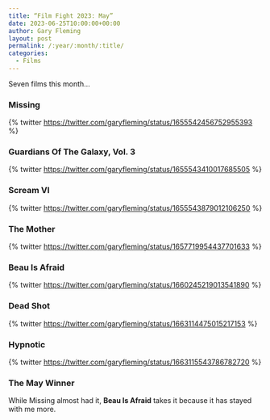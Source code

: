 ```yaml
---
title: “Film Fight 2023: May”
date: 2023-06-25T10:00:00+00:00
author: Gary Fleming
layout: post
permalink: /:year/:month/:title/
categories:
  - Films
---
```


Seven films this month…

### Missing

{% twitter https://twitter.com/garyfleming/status/1655542456752955393 %}

### Guardians Of The Galaxy, Vol. 3

{% twitter https://twitter.com/garyfleming/status/1655543410017685505 %}

### Scream VI

{% twitter https://twitter.com/garyfleming/status/1655543879012106250 %}

### The Mother

{% twitter https://twitter.com/garyfleming/status/1657719954437701633 %}

### Beau Is Afraid

{% twitter https://twitter.com/garyfleming/status/1660245219013541890 %}

### Dead Shot

{% twitter https://twitter.com/garyfleming/status/1663114475015217153 %}

### Hypnotic

{% twitter https://twitter.com/garyfleming/status/1663115543786782720 %}


### The May Winner

While Missing almost had it, **Beau Is Afraid** takes it because it has stayed with me more.
